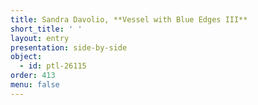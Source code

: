 ```yaml
---
title: Sandra Davolio, **Vessel with Blue Edges III**
short_title: ' '
layout: entry
presentation: side-by-side
object:
  - id: ptl-26115
order: 413
menu: false
---
```

